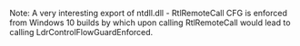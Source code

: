 Note:
A very interesting export of ntdll.dll - RtlRemoteCall
CFG is enforced from Windows 10 builds by which upon calling RtlRemoteCall would lead to calling LdrControlFlowGuardEnforced.

